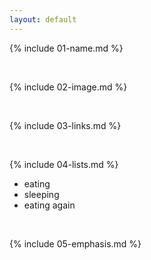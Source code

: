 ```yaml
---
layout: default
---
```


{% include 01-name.md %}

<br>

{% include 02-image.md %}

<br>

{% include 03-links.md %}

<br>

{% include 04-lists.md %}
 - eating
 - sleeping
 - eating again

<br>

{% include 05-emphasis.md %}

